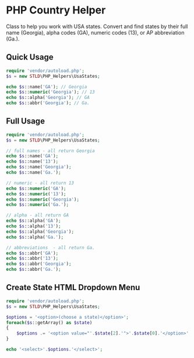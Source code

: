PHP Country Helper
==================

Class to help you work with USA states. Convert and find states by their full name (Georgia), alpha codes (GA), numeric codes (13), or AP abbreviation (Ga.).

## Quick Usage

```php
require 'vendor/autoload.php';
$s = new STLD\PHP_Helpers\UsaStates;

echo $s::name('GA'); // Georgia
echo $s::numeric('Georgia'); // 13
echo $s::alpha('Georgia'); // GA
echo $s::abbr('Georgia'); // Ga.
```

## Full Usage
```php
require 'vendor/autoload.php';
$s = new STLD\PHP_Helpers\UsaStates;

// full names - all return Georgia
echo $s::name('GA');
echo $s::name('13');
echo $s::name('Georgia');
echo $s::name('Ga.');

// numeric - all return 13
echo $s::numeric('GA');
echo $s::numeric('13');
echo $s::numeric('Georgia');
echo $s::numeric('Ga.');

// alpha - all return GA
echo $s::alpha('GA');
echo $s::alpha('13');
echo $s::alpha('Georgia');
echo $s::alpha('Ga.');

// abbreviations  - all return Ga.
echo $s::abbr('GA');
echo $s::abbr('13');
echo $s::abbr('Georgia');
echo $s::abbr('Ga.');
```

## Create State HTML Dropdown Menu
```php
require 'vendor/autoload.php';
$s = new STLD\PHP_Helpers\UsaStates;

$options = '<option>(choose a state)</option>';
foreach($s::getArray() as $state)
{
	$options .= '<option value="'.$state[2].'">'.$state[0].'</option>'.PHP_EOL;
}

echo '<select>'.$options.'</select>';
```